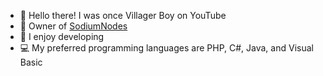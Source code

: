 <!---
- 👋 Hello there! I’m Villager Boy from YouTube
- 👀 I’m interested in coding
- 🌱 I’m currently learning to code, remix and edit
--->

- 👋 Hello there! I was once Villager Boy on YouTube
- 🧪 Owner of [SodiumNodes](https://en.sodiumnodes.org) 
- 👀 I enjoy developing
- 💻 My preferred programming languages are PHP, C#, Java, and Visual Basic

<!---
VillagerBoyYTGitHub/VillagerBoyYTGitHub is a ✨ special ✨ repository because its `README.md` (this file) appears on your GitHub profile.
You can click the Preview link to take a look at your changes.
--->
